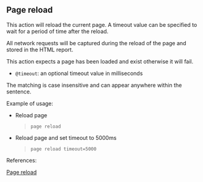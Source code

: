 ## Page reload

This action will reload the current page. A timeout value can be specified to wait for a period of time after the reload.

All network requests will be captured during the reload of the page and stored in the HTML report.

This action expects a page has been loaded and exist otherwise it will fail.

- `@timeout`: an optional timeout value in milliseconds

The matching is case insensitive and can appear anywhere within the sentence.

Example of usage:

- Reload page

    > `page reload`

- Reload page and set timeout to 5000ms

    > `page reload timeout=5000`

References:

[Page reload](https://github.com/DasAng/phobo-release/blob/master/docs/browser_actions.md#page-reload)